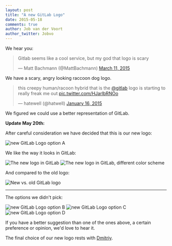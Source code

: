 ```yaml
---
layout: post
title: "A new GitLab Logo"
date: 2015-05-18
comments: true
author: Job van der Voort
author_twitter: Jobvo
---
```


We hear you:

<blockquote class="twitter-tweet" lang="en"><p lang="en" dir="ltr">Gitlab seems like a cool service, but my god that logo is scary</p>&mdash; Matt Bachmann (@MattBachmann) <a href="https://twitter.com/MattBachmann/status/575671070268768256">March 11, 2015</a></blockquote>
<script async src="//platform.twitter.com/widgets.js" charset="utf-8"></script>

We have a scary, angry looking raccoon dog logo.

<blockquote class="twitter-tweet" data-cards="hidden" lang="en"><p lang="en" dir="ltr">this creepy human/racoon hybrid that is the <a href="https://twitter.com/gitlab">@gitlab</a> logo is starting to really freak me out <a href="http://t.co/HJarlbRNOo">pic.twitter.com/HJarlbRNOo</a></p>&mdash; hatewell (@hatwell) <a href="https://twitter.com/hatwell/status/556028082709348352">January 16, 2015</a></blockquote>
<script async src="//platform.twitter.com/widgets.js" charset="utf-8"></script>

We figured we could use a better representation of GitLab.

<!-- more -->

**Update May 20th:**

After careful consideration we have decided that this is our new logo:

![new GitLab Logo option A](/images/new_logo/A.jpg)

We like the way it looks in GitLab:

![The new logo in GitLab](/images/new_logo/l2.png)
![The new logo in GitLab, different color scheme](/images/new_logo/l3.png)

And compared to the old logo:

![New vs. old GitLab logo](/images/new_logo/l1.png)


---

The options we didn't pick:

![new GitLab Logo option B](/images/new_logo/B.jpg)
![new GitLab Logo option C](/images/new_logo/C.jpg)
![new GitLab Logo option D](/images/new_logo/D.jpg)

If you have a better suggestion than one of the ones above, a certain preference
or opinion, we'd love to hear it.

The final choice of our new logo rests with [Dmitriy](https://twitter.com/dzaporozhets).
